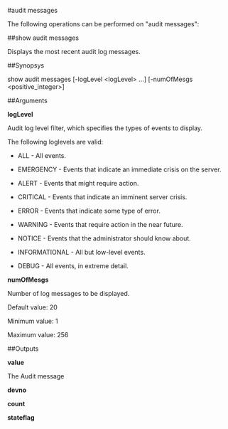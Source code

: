 #audit messages

The following operations can be performed on "audit messages":


##show audit messages

Displays the most recent audit log messages.


##Synopsys

show audit messages [-logLevel &lt;logLevel> ...] [-numOfMesgs &lt;positive_integer>]


##Arguments

<b>logLevel</b>
Audit log level filter, which specifies the types of events to display. 
The following loglevels are valid:
* ALL - All events.
* EMERGENCY - Events that indicate an immediate crisis on the server.
* ALERT - Events that might require action.
* CRITICAL - Events that indicate an imminent server crisis.
* ERROR - Events that indicate some type of error.
* WARNING - Events that require action in the near future.
* NOTICE - Events that the administrator should know about.
* INFORMATIONAL - All but low-level events.
* DEBUG - All events, in extreme detail.

<b>numOfMesgs</b>
Number of log messages to be displayed.
Default value: 20
Minimum value: 1
Maximum value: 256



##Outputs

<b>value</b>
The Audit message

<b>devno</b>

<b>count</b>

<b>stateflag</b>



